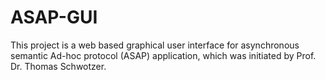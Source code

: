 # ASAP-GUI
This project is a web based graphical user interface for asynchronous semantic Ad-hoc protocol  (ASAP) application, which was initiated by Prof. Dr. Thomas Schwotzer.
